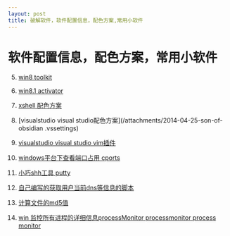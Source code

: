 ```yaml
---
layout: post
title: 破解软件，软件配置信息，配色方案,常用小软件
---
```


# 软件配置信息，配色方案，常用小软件

5. [win8 toolkit](/attachments/Microsoft_Toolkit_iHackSoft.com_2.4.8.zip)

6. [win8.1 activator](/attachments/Windows-8.1-RTM-Activator_PlusCrack.com.rar)

7. [xshell 配色方案](/attachments/2014-04-25-solarized-dark.xcs)

8. [visualstudio visual studio配色方案](/attachments/2014-04-25-son-of-obsidian
.vssettings)

9. [visualstudio visual studio vim插件](/attachments/22014-04-25-VsVim.vsix)

10. [windows平台下查看端口占用 cports](/attachments/2014-04-27-cports.exe)

11. [小巧shh工具 putty](/attachments/2014-04-27-putty.exe)

12. [自己编写的获取用户当前dns等信息的脚本](/attachments/2014-04-27-get_dns_v2.bat)

14. [计算文件的md5值](/attachments/2014-04-27-WinMD5.exe)

15. [win 监控所有进程的详细信息processMonitor processmonitor process monitor](/attachments/2014-04-27-Procmon.exe)

